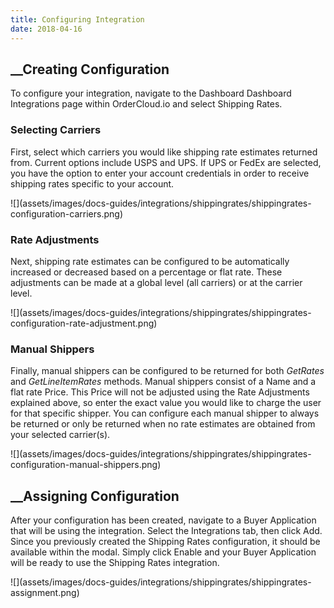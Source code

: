 ```yaml
---
title: Configuring Integration
date: 2018-04-16
---
```







##  __Creating Configuration





To configure your integration, navigate to the Dashboard Dashboard
Integrations page within OrderCloud.io and select Shipping Rates.





###  Selecting Carriers





First, select which carriers you would like shipping rate estimates returned
from. Current options include USPS and UPS. If UPS or FedEx are selected, you
have the option to enter your account credentials in order to receive shipping
rates specific to your account.



![](assets/images/docs-guides/integrations/shippingrates/shippingrates-
configuration-carriers.png)





###  Rate Adjustments





Next, shipping rate estimates can be configured to be automatically increased
or decreased based on a percentage or flat rate. These adjustments can be made
at a global level (all carriers) or at the carrier level.



![](assets/images/docs-guides/integrations/shippingrates/shippingrates-
configuration-rate-adjustment.png)





###  Manual Shippers





Finally, manual shippers can be configured to be returned for both _GetRates_
and _GetLineItemRates_ methods. Manual shippers consist of a Name and a flat
rate Price. This Price will not be adjusted using the Rate Adjustments
explained above, so enter the exact value you would like to charge the user
for that specific shipper. You can configure each manual shipper to always be
returned or only be returned when no rate estimates are obtained from your
selected carrier(s).



![](assets/images/docs-guides/integrations/shippingrates/shippingrates-
configuration-manual-shippers.png)









##  __Assigning Configuration





After your configuration has been created, navigate to a Buyer Application
that will be using the integration. Select the Integrations tab, then click
Add. Since you previously created the Shipping Rates configuration, it should
be available within the modal. Simply click Enable and your Buyer Application
will be ready to use the Shipping Rates integration.



![](assets/images/docs-guides/integrations/shippingrates/shippingrates-
assignment.png)





